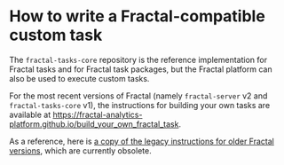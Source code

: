 # How to write a Fractal-compatible custom task

The `fractal-tasks-core` repository is the reference implementation for Fractal
tasks and for Fractal task packages, but the Fractal platform can also be
used to execute custom tasks.

For the most recent versions of Fractal (namely `fractal-server` v2 and `fractal-tasks-core` v1), the instructions for building your own tasks are available at https://fractal-analytics-platform.github.io/build_your_own_fractal_task.

As a reference, here is [a copy of the legacy instructions for older Fractal versions](./custom_tasks_old.md), which are currently obsolete.
